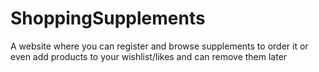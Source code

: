 # ShoppingSupplements
A website where you can register and browse supplements to order it  or even add products to your wishlist/likes and can remove them later
